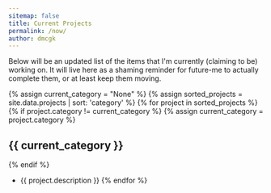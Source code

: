 ```yaml
---
sitemap: false
title: Current Projects
permalink: /now/
author: dmcgk
---
```


Below will be an updated list of the items that I'm currently (claiming to be) working on. It will live here as a shaming reminder for future-me to actually complete them, or at least keep them moving.

{% assign current_category = "None" %}
{% assign sorted_projects = site.data.projects | sort: 'category' %}
{% for project in sorted_projects %}
{% if project.category != current_category %}
{% assign current_category = project.category %}
## {{ current_category }}
{% endif %}
- {{ project.description }}
{% endfor %}